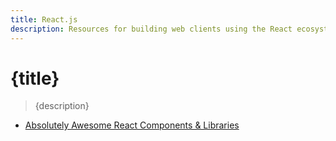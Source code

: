 ```yaml
---
title: React.js
description: Resources for building web clients using the React ecosystem
---
```


# {title}

> {description}

- [Absolutely Awesome React Components & Libraries](https://github.com/brillout/awesome-react-components)
